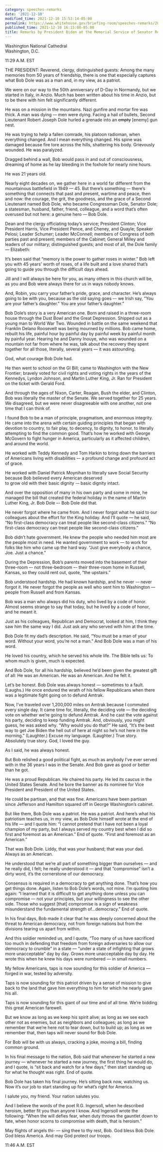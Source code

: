 ```yaml
---
category: speeches-remarks
date: '2021-12-10'
modified_time: 2021-12-10 15:53:14-05:00
permalink: https://www.whitehouse.gov/briefing-room/speeches-remarks/2021/12/10/remarks-by-president-biden-at-the-memorial-service-of-senator-robert-j-dole/
published_time: 2021-12-10 16:15:00-05:00
title: Remarks by President Biden at the Memorial Service of Senator Robert J. Dole
---
```

 
Washington National Cathedral  
Washington, D.C.

11:29 A.M. EST  
  
THE PRESIDENT: Reverend, clergy, distinguished guests: Among the many
memories from 50 years of friendship, there is one that especially
captures what Bob Dole was as a man and, in my view, as a patriot.  
  
We were on our way to the 50th anniversary of D-Day in Normandy, but we
started in Italy, in Anzio. Much has been written about his time in
Anzio, but to be there with him felt significantly different.  
  
He was on a mission in the mountains. Nazi gunfire and mortar fire was
thick. A man was dying — men were dying. Facing a hail of bullets,
Second Lieutenant Robert Joseph Dole hurled a grenade into an
<s>empty</s> \[enemy\] gun nest.  
  
He was trying to help a fallen comrade, his platoon radioman, when
everything changed. And I mean everything changed. His spine was damaged
because fire tore across the hills, shattering his body. Grievously
wounded. He was paralyzed.  
  
Dragged behind a wall, Bob would pass in and out of consciousness,
dreaming of home as he lay bleeding in the foxhole for nearly nine
hours.  
  
He was 21 years old.  
  
Nearly eight decades on, we gather here in a world far different from
the mountainous battlefield in 1949 — 45. But there’s something –-
there’s something that connects that past and present, wartime and
peace, then and now: the courage, the grit, the goodness, and the grace
of a Second Lieutenant named Bob Dole, who became Congressman Dole,
Senator Dole; a statesman, husband, father, friend, colleague, and a
word that’s often overused but not here: a genuine hero — Bob Dole.  
  
Dean and the clergy officiating today’s service; President Clinton; Vice
President Harris, Vice President Pence, and Cheney, and Quayle; Speaker
Pelosi; Leader Schumer; Leader McConnell; members of Congress of both
parties past and present; members of the Cabinet; General Milley and
leaders of our military; distinguished guests; and most of all, the Dole
family — Elizabeth:  
  
It’s been said that “memory is the power to gather roses in winter.” Bob
left you with 45 years’ worth of roses, of a life built and a love
shared that’s going to guide you through the difficult days ahead.  
  
Jill and I will always be here for you, as many others in this church
will be, as you and Bob were always there for us in ways nobody knows.  
  
And, Robin, you carry your father’s pride, grace, and character. He’s
always going to be with you, because as the old saying goes –- we Irish
say, “You are your father’s daughter.” You are your father’s
daughter.”  
  
Bob Dole’s story is a very American one. Born and raised in a three-room
house through the Dust Bowl and the Great Depression. Shipped out as a
young man to World War Two. Wounded in battle on the same weekend that
Franklin Delano Roosevelt was being mourned by millions. Bob came home,
rebuilt his life, painful hour by painful day by painful week by painful
month by painful year. Hearing he and Danny Inouye, who was wounded on a
mountain not far from where he was, talk about the recovery they spent
together for all those, literally, several years — it was astounding.  
  
God, what courage Bob Dole had.  
  
He then went to school on the GI Bill; came to Washington with the New
Frontier; bravely voted for civil rights and voting rights in the years
of the Kennedys, Lyndon Johnson, and Martin Luther King, Jr. Ran for
President on the ticket with Gerald Ford.  
  
And through the ages of Nixon, Carter, Reagan, Bush the elder, and
Clinton, Bob was literally the master of the Senate. We served together
for 25 years. We disagreed, but we were never disagreeable with one
another, not one time that I can think of.  
  
I found Bob to be a man of principle, pragmatism, and enormous
integrity. He came into the arena with certain guiding principles that
began with devotion to country, to fair play, to decency, to dignity, to
honor, to literally attempting to find the common good. That’s how he
worked with George McGovern to fight hunger in America, particularly as
it affected children, and around the world.  
  
He worked with Teddy Kennedy and Tom Harkin to bring down the barriers
of Americans living with disabilities –- a profound change and profound
act of grace.  
  
He worked with Daniel Patrick Moynihan to literally save Social Security
because Bob believed every American deserved  
to grow old with their basic dignity -– basic dignity intact.  
  
And over the opposition of many in his own party and some in mine, he
managed the bill that created the federal holiday in the name of Martin
Luther King, Jr. Bob Dole –- Bob Dole did that.  
  
He never forgot where he came from. And I never forgot what he said to
our colleagues about the effort for the King holiday. And I’ll quote —
he said, “No first-class democracy can treat people like second-class
citizens.” “No first-class democracy can treat people like second-class
citizens.”  
  
Bob didn’t hate government. He knew the people who needed him most are
the people most in need. He wanted government to work — to work for
folks like him who came up the hard way. “Just give everybody a chance,
Joe. Just a chance.”  
  
During the Depression, Bob’s parents moved into the basement of their
three-room –- not three-bedroom –- their three-room home in Russell,
Kansas, so they could rent out, quote, “the upstairs.”  
  
Bob understood hardship. He had known hardship, and he never -– never
forgot it. He never forgot the people as well who sent him to Washington
— people from Russell and from Kansas.  
  
Bob was a man who always did his duty, who lived by a code of honor.
Almost seems strange to say that today, but he lived by a code of honor,
and he meant it.  
  
Just as his colleagues, Republican and Democrat, looked at him, I think
they saw him the same way I did. Just ask any who served with him at the
time.  
  
Bob Dole fit my dad’s description. He said, “You must be a man of your
word. Without your word, you’re not a man.” And Bob Dole was a man of
his word.  
  
He loved his country, which he served his whole life. The Bible tells
us: To whom much is given, much is expected.  
  
And Bob Dole, for all his hardship, believed he’d been given the
greatest gift of all: He was an American. He was an American. And he
felt it.  
  
Let’s be honest. Bob Dole was always honest — sometimes to a fault.
(Laughs.) He once endured the wrath of his fellow Republicans when there
was a legitimate fight going on to defund Amtrak.  
  
Now, I’ve traveled over 1,200,000 miles on Amtrak because I commuted
every single day. It came time for, literally, the deciding vote — the
deciding vote on whether we’re going to defund Amtrak. And he cast the
vote against his party, deciding to keep funding Amtrak. And, obviously,
you might guess, he was asked why. “Why would you do that?” He said,
“It’s the best way to get Joe Biden the hell out of here at night so
he’s not here in the morning.” (Laughter.) Excuse my language.
(Laughter.) True story. Absolutely true story. God, I loved the guy.  
  
As I said, he was always honest.  
  
But Bob relished a good political fight, as much as anybody I’ve ever
served with in the 36 years I was in the Senate. And Bob gave as good or
better than he got.  
  
He was a proud Republican. He chaired his party. He led its caucus in
the United States Senate. And he bore the banner as its nominee for Vice
President and President of the United States.  
  
He could be partisan, and that was fine. Americans have been partisan
since Jefferson and Hamilton squared off in George Washington’s
cabinet.  
  
But like them, Bob Dole was a patriot. He was a patriot. And here’s what
his patriotism teaches us, in my view, as Bob Dole himself wrote at the
end of his life — and I quote him: “I cannot pretend that I have not
been a loyal champion of my party, but I always served my country best
when I did so first and foremost as an American.” End of quote. “First
and foremost as an American.”  
  
That was Bob Dole. Liddy, that was your husband; that was your dad.
Always as an American.  
  
He understood that we’re all part of something bigger than ourselves —
and he really did, I felt; he really understood it — and that
“compromise” isn’t a dirty word, it’s the cornerstone of our
democracy.  
  
Consensus is required in a democracy to get anything done. That’s how
you get things done. Again, listen to Bob Dole’s words, not mine. I’m
quoting him again: “I learned that it is difficult to get anything done
unless you can compromise — not your principles, but your willingness to
see the other side. Those who suggest \[that\] compromise is a sign of
weakness misunderstand the fundamental strength of…democracy.” End of
quote.  
  
In his final days, Bob made it clear that he was deeply concerned about
the threat to American democracy, not from foreign nations but from the
divisions tearing us apart from within.  
  
And this soldier reminded us, and I quote, “Too many of us have
sacrificed too much in defending that freedom from foreign adversaries
to allow our democracy to crumble” in a state — “under a state of
infighting that grows more unacceptable” day by day. Grows more
unacceptable day by day. He wrote this when he knew his days were
numbered — in small numbers.  
  
My fellow Americans, taps is now sounding for this soldier of America —
forged in war, tested by adversity.  
  
Taps is now sounding for this patriot driven by a sense of mission to
give back to the land that gave him everything to him for which he
nearly gave his all.  
  
Taps is now sounding for this giant of our time and of all time. We’re
bidding this great American farewell.  
  
But we know as long as we keep his spirit alive; as long as we see each
other not as enemies, but as neighbors and colleagues; as long as we
remember that we’re here not to tear down, but to build up; as long as
we remember that, then taps will never sound for Bob Dole.  
  
For Bob will be with us always, cracking a joke, moving a bill, finding
common ground.  
  
In his final message to the nation, Bob said that whenever he started a
new journey — whenever he started a new journey, the first thing he
would do, and I quote, is “sit back and watch for a few days,” then
start standing up for what he thought was right. End of quote.  
  
Bob Dole has taken his final journey. He’s sitting back now, watching
us. Now it’s our job to start standing up for what’s right for
America.  
  
I salute you, my friend. Your nation salutes you.  
  
And I believe the words of the poet R.G. Ingersoll, when he described
heroism, better fit you than anyone I know. And Ingersoll wrote the
following: “When the will defies fear, when duty throws the gauntlet
down to fate, when honor scorns to compromise with death, that is
heroism.”  
  
May flights of angels thi- — sing thee to thy rest, Bob. God bless Bob
Dole. God bless America. And may God protect our troops.  
  
11:46 A.M. EST
